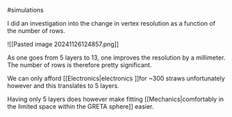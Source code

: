 #simulations

I did an investigation into the change in vertex resolution as a function of the number of rows.

![[Pasted image 20241126124857.png]]

As one goes from 5 layers to 13, one improves the resolution by a millimeter. The number of rows is therefore pretty significant. 

We can only afford [[Electronics|electronics ]]for ~300 straws unfortunately however and this translates to 5 layers.

Having only 5 layers does however make fitting [[Mechanics|comfortably in the limited space within the GRETA sphere]] easier.


